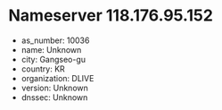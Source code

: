 # Nameserver 118.176.95.152

* as_number: 10036
* name: Unknown
* city: Gangseo-gu
* country: KR
* organization: DLIVE
* version: Unknown
* dnssec: Unknown

